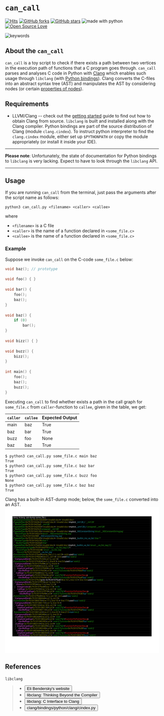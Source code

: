 
# `can_call`

<!---[![Awesome](https://cdn.rawgit.com/sindresorhus/awesome/d7305f38d29fed78fa85652e3a63e154dd8e8829/media/badge.svg)](https://github.com/vili-1/can_call)--->

[![Hits](https://hits.seeyoufarm.com/api/count/incr/badge.svg?url=https%3A%2F%2Fgithub.com%2Fvili-1%2Fcan_call&count_bg=%2379C83D&title_bg=%23555555&icon=&icon_color=%23E7E7E7&title=hits&edge_flat=false)](https://github.com/vili-1/can_call)
[![GitHub forks](https://img.shields.io/github/forks/vili-1/can_call)](https://github.com/vili-1/can_call/network)
[![GitHub stars](https://img.shields.io/github/stars/vili-1/can_call?color=yellowgreen)](https://github.com/vili-1/can_call/stargazers)
<img src="https://img.shields.io/badge/made%20with-python-blueviolet.svg" alt="made with python">
[![Open Source Love](https://badges.frapsoft.com/os/v3/open-source.svg?v=103)](https://github.com/vili-1/can_call)



<img src="https://img.shields.io/badge/keywords-Clang,%20AST,%20Python bindings to libclang,%clang.cindex-cyan.svg" alt="keywords">


<!---[![Github All Releases](https://img.shields.io/github/downloads/vili-1/can_call/total.svg)](https://github.com/vili-1/can_call)--->
<!---[![Github Releases (by Release)](https://img.shields.io/github/downloads/vili-1/can_call/v1.1/total.svg)](https://github.com/vili-1/can_call/releases/)--->


## About the `can_call`

`can_call` is a toy script to check if there exists a path between two vertices in the execution path of functions that a C program goes through.
`can_call` parses and analyses C code in Python with [Clang](https://clang.llvm.org/) which enables such usage through `libclang` (with [Python bindings](https://github.com/llvm-mirror/clang/tree/master/bindings/python)).
Clang converts the C-files into an abstract syntax tree (AST) and manipulates the AST by considering nodes (or certain [properties of nodes](https://coggle.it/diagram/VSk7_32dyC9M7Wtk/t/python-clang)).


## Requirements

* LLVM/Clang -- check out the [getting
  started](http://clang.llvm.org/get_started.html) guide to find out how to obtain Clang from source. `libclang` is
  built and installed along with the Clang compiler.
  Python bindings are part of the source distribution of Clang (module `clang.cindex`).
  To instruct python interpreter to find the `clang.cindex` module, either set up `$PYTHONPATH` or copy the module appropriately (or install it inside your IDE).

----

**Please note**: Unfortunately, the state of documentation for Python bindings to `libclang` is very lacking. Expect to have to look through the `libclang` API.

----


## Usage

If you are running `can_call` from the terminal, just pass the arguments after the script name as follows:

```console
python3 can_call.py <filename> <caller> <callee>
```
where

- `<filename>` is a C file
- `<caller>` is the name of a function declared in `<some_file.c>`
- `<callee>` is the name of a function declared in `<some_file.c>`

### Example


Suppose we invoke `can_call` on the C-code `some_file.c` below: 

```c
void baz(); // prototype

void foo() { }

void bar() {
    foo();
    baz();
}

void baz() {
    if (0)
        bar();
}

void bizz() { }

void buzz() {
    bizz();
}

int main() {
    foo();
    baz();
    buzz();
}
```

Executing `can_call` to find whether exists a path in the call graph for `some_file.c` from `caller`-function to `callee`, given in the table, we get:

| `caller`    | `callee` | Expected Output   |
| ----------- | ---------|----------|
| main        | baz      | True      |
| baz         | bar      | True      |
| buzz        | foo      | None      |
| baz         | baz      | True      |


```console
$ python3 can_call.py some_file.c main baz
True
$ python3 can_call.py some_file.c baz bar
True
$ python3 can_call.py some_file.c buzz foo
None
$ python3 can_call.py some_file.c baz baz
True
```


Clang has a built-in AST-dump mode; below, the `some_file.c` converted into an AST.
![AST example](AST_example.svg)




## References
`libclang`

> *  <a href="https://eli.thegreenplace.net/2011/07/03/parsing-c-in-python-with-clang"><button type="button" 
style="
            cursor: pointer;
">Eli Bendersky's website
</button></a>
> *  <a href="http://llvm.org/devmtg/2010-11/Gregor-libclang.pdf"><button type="button" 
style="
            cursor: pointer;
">libclang: Thinking Beyond the Compiler
</button></a>
> *  <a href="http://clang.llvm.org/doxygen/group__CINDEX.html"><button type="button" 
style="
            cursor: pointer;
">libclang: C Interface to Clang
</button></a>
> *  <a href="https://github.com/llvm-mirror/clang/blob/master/bindings/python/clang/cindex.py"><button type="button" 
style="
            cursor: pointer;
">clang/bindings/python/clang/cindex.py
</button></a>
